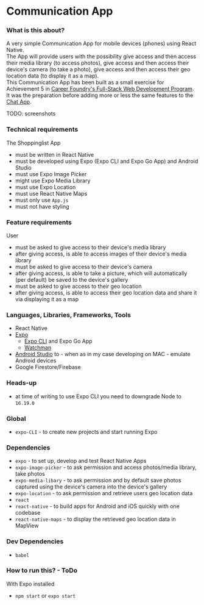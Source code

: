 # Communication App

### What is this about?
A very simple Communication App for mobile devices (phones) using React Native.
<br>
The App will provide users with the possibility give access and then access their media library (to access photos), give access and then access their device's camera (to take a photo), give access and then access their geo location data (to display it as a map).
<br>
This Communication App has been built as a small exercise for Achievement 5 in [Career Foundry's Full-Stack Web Development Program](https://careerfoundry.com/en/courses/become-a-web-developer/). It was the preparation before adding more or less the same features to the [Chat App](https://github.com/EllyPirelly/cf-chat-app).

TODO: screenshots

### Technical requirements
The Shoppinglist App
- must be written in React Native
- must be developed using Expo (Expo CLI and Expo Go App) and Android Studio
- must use Expo Image Picker
- might use Expo Media Library
- must use Expo Location
- must use React Native Maps
- must only use `App.js`
- must not have styling

### Feature requirements
User
- must be asked to give access to their device's media library
- after giving access, is able to access images of their device's media library
- must be asked to give access to their device's camera
- after giving access, is able to take a picture, which will automatically (per default) be saved to the device's gallery
- must be asked to give access to their geo location
- after giving access, is able to access their geo location data and share it via displaying it as a map

### Languages, Libraries, Frameworks, Tools
- React Native
- [Expo](https://expo.dev/)
  - [Expo CLI](https://docs.expo.dev/get-started/installation/) and Expo Go App
  - [Watchman](https://docs.expo.dev/get-started/installation/#requirements)
- [Android Studio](https://developer.android.com/studio) to - when as in my case developing on MAC - emulate Android devices
- Google Firestore/Firebase

### Heads-up
- at time of writing to use Expo CLI you need to downgrade Node to `16.19.0`

### Global
- `expo-CLI` - to create new projects and start running Expo

### Dependencies
- `expo` - to set up, develop and test React Native Apps
- `expo-image-picker` - to ask permission and access photos/media library, take photos
- `expo-media-libary` - to ask permission and by default save photos captured using the device's camera into the device's gallery
- `expo-location` - to ask permission and retrieve users geo location data
- `react`
- `react-native` - to build apps for Android and iOS quickly with one codebase
- `react-native-maps` - to display the retrieved geo location data in MapView

### Dev Dependencies
- `babel`

### How to run this? - ToDo
With Expo installed
- `npm start` or `expo start`